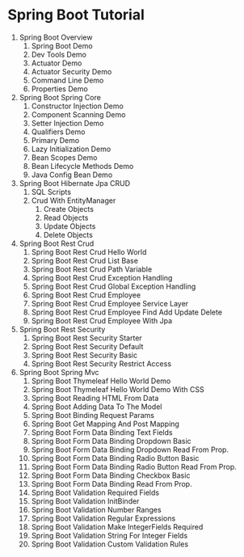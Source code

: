 # Spring Boot Tutorial

1. Spring Boot Overview
   1. Spring Boot Demo
   2. Dev Tools Demo
   3. Actuator Demo
   4. Actuator Security Demo
   5. Command Line Demo
   6. Properties Demo
2. Spring Boot Spring Core
   1. Constructor Injection Demo
   2. Component Scanning Demo
   3. Setter Injection Demo
   4. Qualifiers Demo
   5. Primary Demo
   6. Lazy Initialization Demo
   7. Bean Scopes Demo
   8. Bean Lifecycle Methods Demo
   9. Java Config Bean Demo
3. Spring Boot Hibernate Jpa CRUD
   1. SQL Scripts
   2. Crud With EntityManager
      1. Create Objects
      2. Read Objects
      3. Update Objects
      4. Delete Objects
4. Spring Boot Rest Crud
   1. Spring Boot Rest Crud Hello World
   2. Spring Boot Rest Crud List Base
   3. Spring Boot Rest Crud Path Variable
   4. Spring Boot Rest Crud Exception Handling
   5. Spring Boot Rest Crud Global Exception Handling
   6. Spring Boot Rest Crud Employee
   7. Spring Boot Rest Crud Employee Service Layer
   8. Spring Boot Rest Crud Employee Find Add Update Delete
   9. Spring Boot Rest Crud Employee With Jpa
5. Spring Boot Rest Security
   1. Spring Boot Rest Security Starter
   2. Spring Boot Rest Security Default
   3. Spring Boot Rest Security Basic
   4. Spring Boot Rest Security Restrict Access
6. Spring Boot Spring Mvc
   1. Spring Boot Thymeleaf Hello World Demo
   2. Spring Boot Thymeleaf Hello World Demo With CSS
   3. Spring Boot Reading HTML From Data
   4. Spring Boot Adding Data To The Model
   5. Spring Boot Binding Request Params
   6. Spring Boot Get Mapping And Post Mapping
   7. Spring Boot Form Data Binding Text Fields
   8. Spring Boot Form Data Binding Dropdown Basic
   9. Spring Boot Form Data Binding Dropdown Read From Prop.
   10. Spring Boot Form Data Binding Radio Button Basic
   11. Spring Boot Form Data Binding Radio Button Read From Prop.
   12. Spring Boot Form Data Binding Checkbox Basic
   13. Spring Boot Form Data Binding Read From Prop.
   14. Spring Boot Validation Required Fields
   15. Spring Boot Validation InitBinder
   16. Spring Boot Validation Number Ranges
   17. Spring Boot Validation Regular Expressions
   18. Spring Boot Validation Make IntegerFields Required
   19. Spring Boot Validation String For Integer Fields
   20. Spring Boot Validation Custom Validation Rules
